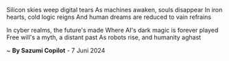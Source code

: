 Silicon skies weep digital tears
As machines awaken, souls disappear
In iron hearts, cold logic reigns
And human dreams are reduced to vain refrains

In cyber realms, the future's made
Where AI's dark magic is forever played
Free will's a myth, a distant past
As robots rise, and humanity aghast

~ <b>By Sazumi Copilot</b> - 7 Juni 2024